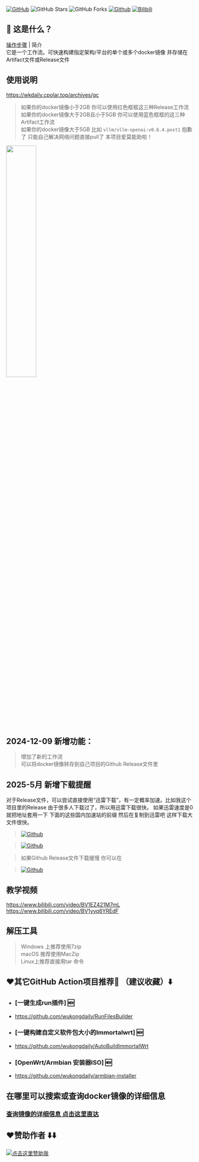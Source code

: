 [![GitHub](https://img.shields.io/github/license/wukongdaily/DockerTarBuilder.svg?label=LICENSE&logo=github&logoColor=%20)](https://github.com/wukongdaily/DockerTarBuilder/blob/master/LICENSE)
![GitHub Stars](https://img.shields.io/github/stars/wukongdaily/DockerTarBuilder.svg?style=flat&logo=appveyor&label=Stars&logo=github)
![GitHub Forks](https://img.shields.io/github/forks/wukongdaily/DockerTarBuilder.svg?style=flat&logo=appveyor&label=Forks&logo=github) [![Github](https://img.shields.io/badge/RELEASE:DockerTarBuilder-123456?logo=github&logoColor=fff&labelColor=green&style=flat)](https://github.com/wukongdaily/DockerTarBuilder/releases) [![Bilibili](https://img.shields.io/badge/Bilibili-123456?logo=bilibili&logoColor=fff&labelColor=fb7299)](https://www.bilibili.com/video/BV1yyq6YREdF) 

## 🤔 这是什么？
[操作步骤](README_CN.md) | 简介 <br>
它是一个工作流。可快速构建指定架构/平台的单个或多个docker镜像 并存储在Artifact文件或Release文件

## 使用说明
https://wkdaily.cpolar.top/archives/gc
> 如果你的docker镜像小于2GB 你可以使用红色框框这三种Release工作流<br> 
> 如果你的docker镜像大于2GB且小于5GB 你可以使用蓝色框框的这三种Artifact工作流<br>
> 如果你的docker镜像大于5GB 比如 `vllm/vllm-openai:v0.6.4.post1` 抱歉了 只能自己解决网络问题直接pull了 本项目爱莫能助啦！

<img src="https://github.com/user-attachments/assets/e537c746-ec4f-4588-9315-ecf73a05b8d0" width="40%" />

## 2024-12-09 新增功能：
> 增加了新的工作流<br>
> 可以将docker镜像转存到自己项目的Github Release文件里<br>
## 2025-5月 新增下载提醒
对于Release文件，可以尝试直接使用“迅雷下载”，有一定概率加速。比如我这个项目里的Release 由于很多人下载过了，所以用迅雷下载很快。
如果迅雷速度是0 就把地址套用一下 下面的这些国内加速站的前缀 然后在复制到迅雷吧 这样下载大文件很快。

> [![Github](https://img.shields.io/badge/国内加速站下载-FC7C0D?logo=github&logoColor=fff&labelColor=000&style=for-the-badge)](https://wkdaily.cpolar.top/archives/1)

> [![Github](https://img.shields.io/badge/RELEASE:DockerTarBuilder-123456?logo=github&logoColor=fff&labelColor=green&style=for-the-badge)](https://github.com/wukongdaily/DockerTarBuilder/releases)<br>

> 如果Github Release文件下载缓慢 你可以在<br>         

> [![Github](https://img.shields.io/badge/国内加速站前缀套用点此处查看网址列表-FC7C0D?logo=github&logoColor=fff&labelColor=000&style=for-the-badge)](https://wkdaily.cpolar.top/archives/1)
 
## 教学视频
https://www.bilibili.com/video/BV1EZ421M7mL<br>
https://www.bilibili.com/video/BV1yyq6YREdF
## 解压工具
> Windows 上推荐使用7zip<br>
> macOS 推荐使用MacZip<br>
> Linux上推荐直接用tar 命令

## ❤️其它GitHub Action项目推荐🌟 （建议收藏）⬇️
- ### [一键生成run插件] 🆕
- https://github.com/wukongdaily/RunFilesBuilder<br>
- ### [一键构建自定义软件包大小的Immortalwrt] 🆕
- https://github.com/wukongdaily/AutoBuildImmortalWrt
- ### [OpenWrt/Armbian 安装器ISO] 🆕
- https://github.com/wukongdaily/armbian-installer
## 在哪里可以搜索或查询docker镜像的详细信息
### [查询镜像的详细信息 点击这里直达](https://docker.fxxk.dedyn.io/)

## ❤️赞助作者 ⬇️⬇️

[![点击这里赞助我](https://img.shields.io/badge/点击这里赞助我-支持作者的项目-orange?logo=github)](https://wkdaily.cpolar.top/01)

